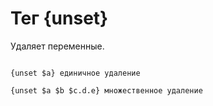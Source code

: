 Тег {unset}
===========

Удаляет переменные.

```smarty

{unset $a} единичное удаление

{unset $a $b $c.d.e} множественное удаление

```